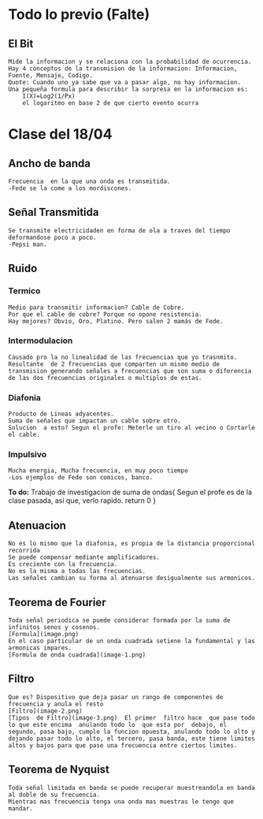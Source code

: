 # Todo lo previo (Falte)

## El Bit

    Mide la informacion y se relaciona con la probabilidad de ocurrencia.
    Hay 4 conceptos de la transmision de la informacion: Informacion, Fuente, Mensaje, Codigo.
    Quote: Cuando uno ya sabe que va a pasar algo, no hay informacion.
    Una pequeña formula para describir la sorpresa en la informacion es:
        I(X)=Log2(1/Px)
        el logaritmo en base 2 de que cierto evento ocurra

# Clase del 18/04

## Ancho de banda

    Frecuencia  en la que una onda es transmitida.
    -Fede se la come a los mordiscones.

## Señal Transmitida

    Se transmite electricidaden en forma de ola a traves del tiempo deformandose poco a poco.
    -Pepsi man.

## Ruido

### Termico

    Medio para transmitir informacion? Cable de Cobre.
    Por que el cable de cobre? Porque no opone resistencia.
    Hay mejores? Obvio, Oro, Platino. Pero salen 2 mamás de Fede.

### Intermodulacion

    Causado pro la no linealidad de las frecuencias que yo trasnmito.
    Resultante  de 2 frecuencias que comparten un mismo medio de transmision generando señales a frecuencias que son suma o diferencia de las dos frecuencias originales o multiplos de estas.

### Diafonia

    Producto de Lineas adyacentes.
    Suma de señales que impactan un cable sobre otro.
    Solucion  a esto? Segun el profe: Meterle un tiro al vecino o Cortarle el cable.

### Impulsivo

    Mucha energia, Mucha frecuencia, en muy poco tiempo
    -Los ejemplos de Fede son comicos, banco.

**To do:**
Trabajo de investigacion de suma de ondas{
Segun el profe es de la clase pasada, asi que, verlo rapido.
return 0
}

## Atenuacion

    No es lo mismo que la diafonia, es propia de la distancia proporcional recorrida
    Se puede compensar mediante amplificadores.
    Es creciente con la frecuencia.
    No es la misma a todas las frecuencias.
    Las señales cambian su forma al atenuarse desigualmente sus armonicos.

## Teorema de Fourier

    Toda señal periodica se puede considerar formada por la suma de infinitos senos y cosenos.
    [Formula](image.png)
    En el caso particular de un onda cuadrada setiene la fundamental y las armonicas impares.
    [Formula de onda cuadrada](image-1.png)

## Filtro

    Que es? Dispositivo que deja pasar un rango de componentes de frecuencia y anula el resto
    [Filtro](image-2.png)
    [Tipos  de Filtro](image-3.png)  El primer  filtro hace  que pase todo lo que este encima  anulando todo lo  que esta por  debajo, el segundo, pasa bajo, cumple la funcion opuesta, anulando todo lo alto y dejando pasar todo lo alto, el tercero, pasa banda, este tiene limites altos y bajos para que pase una frecuencia entre ciertos limites.

## Teorema de Nyquist

    Toda señal limitada en banda se puede recuperar muestreandola en banda al doble de su frecuencia.
    Mientras mas frecuencia tenga una onda mas muestras le tengo que mandar.
